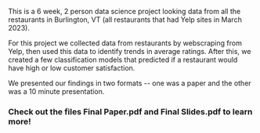 This is a 6 week, 2 person data science project looking data from all the restaurants in Burlington, VT (all restaurants that had Yelp sites in March 2023).

For this project we collected data from restaurants by webscraping from Yelp, then used this data to identify trends in average ratings.
After this, we created a few classification models that predicted if a restaurant would have high or low customer satisfaction.

We presented our findings in two formats -- one was a paper and the other was a 10 minute presentation.
### Check out the files Final Paper.pdf and Final Slides.pdf to learn more!
